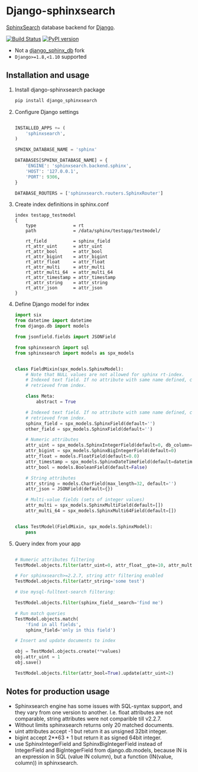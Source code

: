 # Django-sphinxsearch

[SphinxSearch](http://sphinxsearch.com) database backend for [Django](https://www.djangoproject.com/).

[![Build Status](https://travis-ci.org/rutube/django_sphinxsearch.svg)](https://travis-ci.org/rutube/django_sphinxsearch)
[![PyPI version](https://badge.fury.io/py/django_sphinxsearch.svg)](http://badge.fury.io/py/django_sphinxsearch)

* Not a [django_sphinx_db](https://github.com/smartfile/django-sphinx-db) fork
* `Django>=1.8,<1.10` supported

## Installation and usage

1. Install django-sphinxsearch package

    ```sh
    pip install django_sphinxsearch
    ```

2. Configure Django settings

    ```python

    INSTALLED_APPS += (
        'sphinxsearch',
    )

    SPHINX_DATABASE_NAME = 'sphinx'

    DATABASES[SPHINX_DATABASE_NAME] = {
        'ENGINE': 'sphinxsearch.backend.sphinx',
        'HOST': '127.0.0.1',
        'PORT': 9306,
    }

    DATABASE_ROUTERS = ['sphinxsearch.routers.SphinxRouter']
    ```

3. Create index definitions in sphinx.conf

    ```
    index testapp_testmodel
    {
        type              = rt
        path              = /data/sphinx/testapp/testmodel/

        rt_field          = sphinx_field
        rt_attr_uint      = attr_uint
        rt_attr_bool      = attr_bool
        rt_attr_bigint    = attr_bigint
        rt_attr_float     = attr_float
        rt_attr_multi     = attr_multi
        rt_attr_multi_64  = attr_multi_64
        rt_attr_timestamp = attr_timestamp
        rt_attr_string    = attr_string
        rt_attr_json      = attr_json
    }
    ```

4. Define Django model for index
    ```python
    import six
    from datetime import datetime
    from django.db import models

    from jsonfield.fields import JSONField

    from sphinxsearch import sql
    from sphinxsearch import models as spx_models


    class FieldMixin(spx_models.SphinxModel):
        # Note that NULL values are not allowed for sphinx rt-index.
        # Indexed text field. If no attribute with same name defined, can't be
        # retrieved from index.

        class Meta:
            abstract = True

        # Indexed text field. If no attribute with same name defined, can't be
        # retrieved from index.
        sphinx_field = spx_models.SphinxField(default='')
        other_field = spx_models.SphinxField(default='')

        # Numeric attributes
        attr_uint = spx_models.SphinxIntegerField(default=0, db_column='attr_uint_')
        attr_bigint = spx_models.SphinxBigIntegerField(default=0)
        attr_float = models.FloatField(default=0.0)
        attr_timestamp = spx_models.SphinxDateTimeField(default=datetime.now)
        attr_bool = models.BooleanField(default=False)

        # String attributes
        attr_string = models.CharField(max_length=32, default='')
        attr_json = JSONField(default={})

        # Multi-value fields (sets of integer values)
        attr_multi = spx_models.SphinxMultiField(default=[])
        attr_multi_64 = spx_models.SphinxMulti64Field(default=[])


    class TestModel(FieldMixin, spx_models.SphinxModel):
        pass
    ```

5. Query index from your app

    ```python

    # Numeric attributes filtering
    TestModel.objects.filter(attr_uint=0, attr_float__gte=10, attr_multi__in=[1, 2])

    # For sphinxsearch>=2.2.7, string attr filtering enabled
    TestModel.objects.filter(attr_string='some test')

    # Use mysql-fulltext-search filtering:

    TestModel.objects.filter(sphinx_field__search='find me')

    # Run match queries
    TestModel.objects.match(
        'find in all fields',
        sphinx_field='only in this field')

    # Insert and update documents to index

    obj = TestModel.objects.create(**values)
    obj.attr_uint = 1
    obj.save()

    TestModel.objects.filter(attr_bool=True).update(attr_uint=2)
    ```

## Notes for production usage

* Sphinxsearch engine has some issues with SQL-syntax support, and they vary
from one version to another. I.e. float attributes are not comparable,
string attributes were not comparible till v2.2.7.
* Without limits sphinxsearch returns only 20 matched documents.
* uint attributes accept -1 but return it as unsigned 32bit integer.
* bigint accept 2**63 + 1 but return it as signed 64bit integer.
* use SphinxIntegerField and SphinxBigIntegerField instead of IntegerField and
BigIntegerField from django.db.models, because IN is an expression in
SQL (value IN column), but a function (IN(value, column)) in sphinxsearch.
